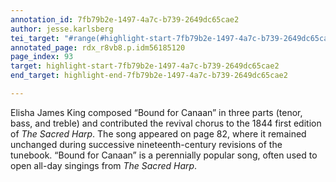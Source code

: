 ```yaml
---
annotation_id: 7fb79b2e-1497-4a7c-b739-2649dc65cae2
author: jesse.karlsberg
tei_target: "#range(#highlight-start-7fb79b2e-1497-4a7c-b739-2649dc65cae2, #highlight-end-7fb79b2e-1497-4a7c-b739-2649dc65cae2)"
annotated_page: rdx_r8vb8.p.idm56185120
page_index: 93
target: highlight-start-7fb79b2e-1497-4a7c-b739-2649dc65cae2
end_target: highlight-end-7fb79b2e-1497-4a7c-b739-2649dc65cae2

---
```

Elisha James King composed “Bound for Canaan” in three parts (tenor, bass, and treble) and contributed the revival chorus to the 1844 first edition of *The Sacred Harp*. The song appeared on page 82, where it remained unchanged during successive nineteenth-century revisions of the tunebook. “Bound for Canaan” is a perennially popular song, often used to open all-day singings from *The Sacred Harp*.